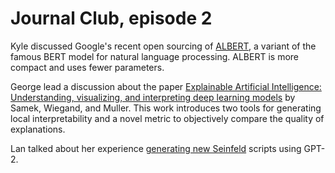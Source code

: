 # Journal Club, episode 2

Kyle discussed Google's recent open sourcing of [ALBERT](https://www.infoq.com/news/2020/01/google-albert-ai-nlp/), a variant of the famous BERT model for natural language processing.  ALBERT is more compact and uses fewer parameters.

George lead a discussion about the paper [Explainable Artificial Intelligence: Understanding, visualizing, and interpreting deep learning models](https://arxiv.org/abs/1708.08296) by Samek, Wiegand, and Muller. This work introduces two tools for generating local interpretability and a novel metric to objectively compare the quality of explanations.

Lan talked about her experience [generating new Seinfeld](https://dataskeptic.com/blog/2020/nlp/gpt2-seinfield) scripts using GPT-2.
